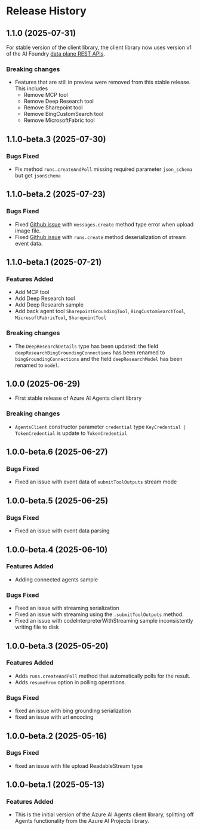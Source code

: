 # Release History

## 1.1.0 (2025-07-31)

For stable version of the client library, the client library now uses version v1 of the AI Foundry [data plane REST APIs](https://learn.microsoft.com/en-us/rest/api/aifoundry/aiagents/operation-groups?view=rest-aifoundry-aiagents-v1).

### Breaking changes

- Features that are still in preview were removed from this stable release. This includes
  - Remove MCP tool
  - Remove Deep Research tool
  - Remove Sharepoint tool
  - Remove BingCustomSearch tool
  - Remove MicrosoftFabric tool

## 1.1.0-beta.3 (2025-07-30)

### Bugs Fixed

- Fix method `runs.createAndPoll` missing required parameter `json_schema` but get `jsonSchema`

## 1.1.0-beta.2 (2025-07-23)

### Bugs Fixed

- Fixed [Github issue](https://github.com/Azure/azure-sdk-for-js/issues/35203) with `messages.create` method type error when upload image file.
- Fixed [Github issue](https://github.com/Azure/azure-sdk-for-js/issues/34885) with `runs.create` method deserialization of stream event data.

## 1.1.0-beta.1 (2025-07-21)

### Features Added

- Add MCP tool
- Add Deep Research tool
- Add Deep Research sample
- Add back agent tool `SharepointGroundingTool`, `BingCustomSearchTool`, `MicrosoftFabricTool`, `SharepointTool`

### Breaking changes

- The `DeepResearchDetails` type has been updated: the field `deepResearchBingGroundingConnections` has been renamed to `bingGroundingConnections` and the field `deepResearchModel` has been renamed to `model`.

## 1.0.0 (2025-06-29)

- First stable release of Azure AI Agents client library

### Breaking changes

- `AgentsClient` constructor parameter `credential` type  `KeyCredential | TokenCredential` is update to `TokenCredential`

## 1.0.0-beta.6 (2025-06-27)

### Bugs Fixed

- Fixed an issue with event data of `submitToolOutputs` stream mode

## 1.0.0-beta.5 (2025-06-25)

### Bugs Fixed

- Fixed an issue with event data parsing

## 1.0.0-beta.4 (2025-06-10)

### Features Added

- Adding connected agents sample

### Bugs Fixed

- Fixed an issue with streaming serialization
- Fixed an issue with streaming using the `.submitToolOutputs` method.
- Fixed an issue with codeInterpreterWithStreaming sample inconsistently writing file to disk

## 1.0.0-beta.3 (2025-05-20)

### Features Added

- Adds `runs.createAndPoll` method that automatically polls for the result.
- Adds `resumeFrom` option in polling operations.

### Bugs Fixed

- fixed an issue with bing grounding serialization
- fixed an issue with url encoding

## 1.0.0-beta.2 (2025-05-16)

### Bugs Fixed

- fixed an issue with file upload ReadableStream type

## 1.0.0-beta.1 (2025-05-13)

### Features Added

- This is the initial version of the Azure AI Agents client library, splitting off Agents functionality from the Azure AI Projects library.
